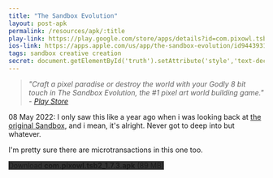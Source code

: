 ```yaml
---
title: "The Sandbox Evolution"
layout: post-apk
permalink: /resources/apk/:title
play-link: https://play.google.com/store/apps/details?id=com.pixowl.tsb2
ios-link: https://apps.apple.com/us/app/the-sandbox-evolution/id944393180
tags: sandbox creative creation
secret: document.getElementById('truth').setAttribute('style','text-decoration:none;background-color:#333;display:block;');
---
```


> _"Craft a pixel paradise or destroy the world with your Godly 8 bit touch in The Sandbox Evolution, the #1 pixel art world building game." - <a href="https://play.google.com/store/apps/details?id=com.pixowl.tsb2" target="_blank">Play Store</a>_

<span class="timestamp">08 May 2022:</span> I only saw this like a year ago when i was looking back at [the original Sandbox](https://arifhamed.com/resources/apk/The-Sandbox-Craft-Play-Share), and i mean, it's alright. Never got to deep into but whatever.

I'm pretty sure there are microtransactions in this one too.

<div class="text-center">
    <a class="btn btn-dark btn-block w-100" onclick='apk("com.pixowl.tsb2_1.7.3.apk")' style="text-decoration: none; background-color: #333;"> Download <b>com.pixowl.tsb2_1.7.3.apk</b> (89 MB)</a><br>
    <a id="truth" class="btn btn-dark btn-block w-100" onclick='apk("com.pixowl.tsb2_1.7.1-unlimited-mana.apk")' target="_blank" style="text-decoration: none; background-color: #333; display: none"> Download <b>com.pixowl.tsb2_1.7.1-unlimited-mana.apk</b> (76.9 MB)</a>
</div>
